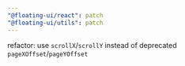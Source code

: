 ```yaml
---
"@floating-ui/react": patch
"@floating-ui/utils": patch
---
```


refactor: use `scrollX`/`scrollY` instead of deprecated `pageXOffset`/`pageYOffset`
